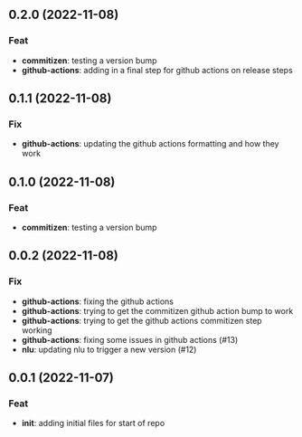 ## 0.2.0 (2022-11-08)

### Feat

- **commitizen**: testing a version bump
- **github-actions**: adding in a final step for github actions on release steps

## 0.1.1 (2022-11-08)

### Fix

- **github-actions**: updating the github actions formatting and how they work

## 0.1.0 (2022-11-08)

### Feat

- **commitizen**: testing a version bump

## 0.0.2 (2022-11-08)

### Fix

- **github-actions**: fixing the github actions
- **github-actions**: trying to get the commitizen github action bump to work
- **github-actions**: trying to get the github actions commitizen step working
- **github-actions**: fixing some issues in github actions (#13)
- **nlu**: updating nlu to trigger a new version (#12)

## 0.0.1 (2022-11-07)

### Feat

- **init**: adding initial files for start of repo
